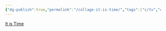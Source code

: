 ```yaml
---
{"dg-publish":true,"permalink":"/collage-it-is-time/","tags":["c/tv","c/suit","c/flower","c/colorfull","c/door","c/man","c/line"],"created":"2024-01-08T09:58:59.015-05:00","updated":"2024-01-08T09:59:36.888-05:00"}
---
```



[It is Time](https://www.instagram.com/p/CjGAu3nOWos/)
